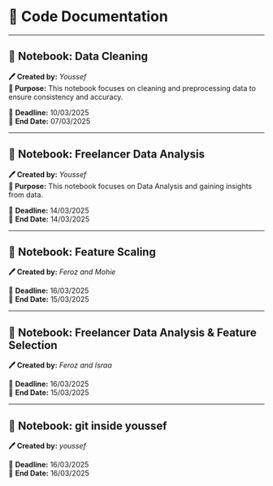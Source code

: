 # 📝 Code Documentation  

---


## 📌 **Notebook: Data Cleaning**  
**🖊 Created by:** *Youssef*  
**📌 Purpose:** This notebook focuses on cleaning and preprocessing data to ensure consistency and accuracy.  

📅 **Deadline:** 10/03/2025  
📅 **End Date:** 07/03/2025  

---

## 📌 **Notebook: Freelancer Data Analysis**  
**🖊 Created by:** *Youssef*  
**📌 Purpose:** This notebook focuses on Data Analysis and gaining insights from data.  

📅 **Deadline:** 14/03/2025  
📅 **End Date:** 14/03/2025  

---

## 📌 **Notebook: Feature Scaling**  
**🖊 Created by:** *Feroz and Mohie*  

📅 **Deadline:** 16/03/2025  
📅 **End Date:** 15/03/2025  

---

## 📌 **Notebook: Freelancer Data Analysis & Feature Selection**  
**🖊 Created by:** *Feroz and Israa*  

📅 **Deadline:** 16/03/2025  
📅 **End Date:** 15/03/2025  


---

## 📌 **Notebook: git inside youssef**  
**🖊 Created by:** *youssef*  

📅 **Deadline:** 16/03/2025  
📅 **End Date:** 16/03/2025 
